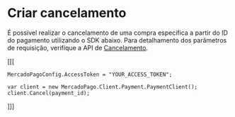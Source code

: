 # Criar cancelamento

É possível realizar o cancelamento de uma compra específica a partir do ID do pagamento utilizando o SDK abaixo. Para detalhamento dos parâmetros de requisição, verifique a API de [Cancelamento](https://www.mercadopago[FAKER][URL][DOMAIN]/developers/pt/reference/chargebacks/_payments_payment_id/put).

[[[
```dotnet
MercadoPagoConfig.AccessToken = "YOUR_ACCESS_TOKEN";
          
var client = new MercadoPago.Client.Payment.PaymentClient();
client.Cancel(payment_id);
```
]]]